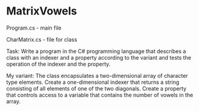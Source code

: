 # MatrixVowels
Program.cs - main file

CharMatrix.cs - file for class

Task:
Write a program in the C# programming language that describes a class with an indexer and a property according to the variant and tests the operation of the indexer and the property.

My variant:
The class encapsulates a two-dimensional array of character type elements. Create a one-dimensional indexer that returns a string consisting of all elements of one of the two diagonals. Create a property that controls access to a variable that contains the number of vowels in the array.
